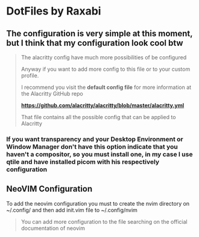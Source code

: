 # DotFiles by Raxabi

## The configuration is very simple at this moment, but I think that my configuration look cool btw 

>
> The alacritty config have much more possibilities of be configured 
>
> Anyway if you want to add more config to this file or to your custom profile.
>
> I recommend you visit the **default config file** for more information at the Alacritty GitHub repo
>
> **https://github.com/alacritty/alacritty/blob/master/alacritty.yml**
>
> That file contains all the possible config that can be applied to Alacritty

### If you want transparency and your Desktop Environment or Window Manager don't have this option indicate that you haven't a compositor, so you must install one, in my case I use qtile and have installed picom with his respectively configuration

## NeoVIM Configuration

To add the neovim configuration you must to create the nvim directory on ~/.config/ and then add init.vim file to ~/.config/nvim

> You can add more configuration to the file searching on the official documentation of neovim 
